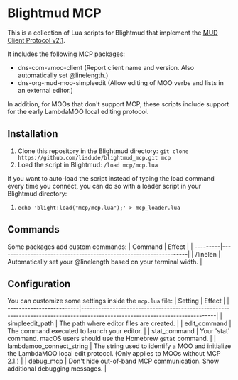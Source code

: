 # Blightmud MCP

This is a collection of Lua scripts for Blightmud that implement the [MUD Client Protocol v2.1](http://www.moo.mud.org/mcp2/mcp2.html).

It includes the following MCP packages:
- dns-com-vmoo-client (Report client name and version. Also automatically set @linelength.)
- dns-org-mud-moo-simpleedit (Allow editing of MOO verbs and lists in an external editor.)

In addition, for MOOs that don't support MCP, these scripts include support for the early LambdaMOO local editing protocol.

## Installation
1. Clone this repository in the Blightmud directory: `git clone https://github.com/lisdude/blightmud_mcp.git mcp`
2. Load the script in Blightmud: `/load mcp/mcp.lua`

If you want to auto-load the script instead of typing the load command every time you connect, you can do so with a loader script in your Blightmud directory:
1. `echo 'blight:load("mcp/mcp.lua");' > mcp_loader.lua`

## Commands
Some packages add custom commands:
| Command  | Effect                                                           |
| ---------|------------------------------------------------------------------|
| /linelen | Automatically set your @linelength based on your terminal width. |

## Configuration
You can customize some settings inside the `mcp.lua` file:
| Setting                  | Effect                                                                                                                      |
| -------------------------|-----------------------------------------------------------------------------------------------------------------------------|
| simpleedit_path          | The path where editor files are created.                                                                                    |
| edit_command             | The command executed to launch your editor.                                                                                 |
| stat_command             | Your 'stat' command. macOS users should use the Homebrew `gstat` command.                                                   |
| lambdamoo_connect_string | The string used to identify a MOO and initialize the LambdaMOO local edit protocol. (Only applies to MOOs without MCP 2.1.) |
| debug_mcp                | Don't hide out-of-band MCP communication. Show additional debugging messages. |
